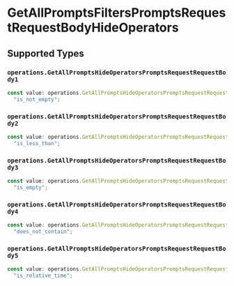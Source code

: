 # GetAllPromptsFiltersPromptsRequestRequestBodyHideOperators


## Supported Types

### `operations.GetAllPromptsHideOperatorsPromptsRequestRequestBody1`

```typescript
const value: operations.GetAllPromptsHideOperatorsPromptsRequestRequestBody1 =
  "is_not_empty";
```

### `operations.GetAllPromptsHideOperatorsPromptsRequestRequestBody2`

```typescript
const value: operations.GetAllPromptsHideOperatorsPromptsRequestRequestBody2 =
  "is_less_than";
```

### `operations.GetAllPromptsHideOperatorsPromptsRequestRequestBody3`

```typescript
const value: operations.GetAllPromptsHideOperatorsPromptsRequestRequestBody3 =
  "is_empty";
```

### `operations.GetAllPromptsHideOperatorsPromptsRequestRequestBody4`

```typescript
const value: operations.GetAllPromptsHideOperatorsPromptsRequestRequestBody4 =
  "does_not_contain";
```

### `operations.GetAllPromptsHideOperatorsPromptsRequestRequestBody5`

```typescript
const value: operations.GetAllPromptsHideOperatorsPromptsRequestRequestBody5 =
  "is_relative_time";
```

